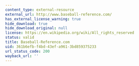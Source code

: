```yaml
---
content_type: external-resource
external_url: http://www.baseball-reference.com/
has_external_license_warning: true
hide_download: true
hide_download_original: null
license: https://en.wikipedia.org/wiki/All_rights_reserved
status: valid
title: Baseball-Reference.com
uid: 361b6efb-f4bd-43ef-a961-3bd859375233
url_status_code: 200
wayback_url: ''
---
```


